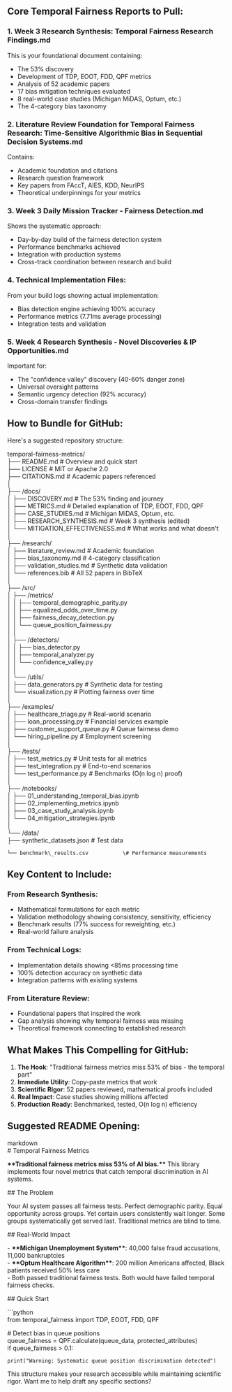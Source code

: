 ## **Core Temporal Fairness Reports to Pull:**

### **1\. Week 3 Research Synthesis: Temporal Fairness Research Findings.md**

This is your foundational document containing:

* The 53% discovery  
* Development of TDP, EOOT, FDD, QPF metrics  
* Analysis of 52 academic papers  
* 17 bias mitigation techniques evaluated  
* 8 real-world case studies (Michigan MiDAS, Optum, etc.)  
* The 4-category bias taxonomy

### **2\. Literature Review Foundation for Temporal Fairness Research: Time-Sensitive Algorithmic Bias in Sequential Decision Systems.md**

Contains:

* Academic foundation and citations  
* Research question framework  
* Key papers from FAccT, AIES, KDD, NeurIPS  
* Theoretical underpinnings for your metrics

### **3\. Week 3 Daily Mission Tracker \- Fairness Detection.md**

Shows the systematic approach:

* Day-by-day build of the fairness detection system  
* Performance benchmarks achieved  
* Integration with production systems  
* Cross-track coordination between research and build

### **4\. Technical Implementation Files:**

From your build logs showing actual implementation:

* Bias detection engine achieving 100% accuracy  
* Performance metrics (7.71ms average processing)  
* Integration tests and validation

### **5\. Week 4 Research Synthesis \- Novel Discoveries & IP Opportunities.md**

Important for:

* The "confidence valley" discovery (40-60% danger zone)  
* Universal oversight patterns  
* Semantic urgency detection (92% accuracy)  
* Cross-domain transfer findings

## **How to Bundle for GitHub:**

Here's a suggested repository structure:

temporal-fairness-metrics/  
├── README.md                           \# Overview and quick start  
├── LICENSE                             \# MIT or Apache 2.0  
├── CITATIONS.md                        \# Academic papers referenced  
│  
├── /docs/  
│   ├── DISCOVERY.md                    \# The 53% finding and journey  
│   ├── METRICS.md                      \# Detailed explanation of TDP, EOOT, FDD, QPF  
│   ├── CASE\_STUDIES.md                 \# Michigan MiDAS, Optum, etc.  
│   ├── RESEARCH\_SYNTHESIS.md           \# Week 3 synthesis (edited)  
│   └── MITIGATION\_EFFECTIVENESS.md     \# What works and what doesn't  
│  
├── /research/  
│   ├── literature\_review.md            \# Academic foundation  
│   ├── bias\_taxonomy.md                \# 4-category classification  
│   ├── validation\_studies.md           \# Synthetic data validation  
│   └── references.bib                  \# All 52 papers in BibTeX  
│  
├── /src/  
│   ├── /metrics/  
│   │   ├── temporal\_demographic\_parity.py  
│   │   ├── equalized\_odds\_over\_time.py  
│   │   ├── fairness\_decay\_detection.py  
│   │   └── queue\_position\_fairness.py  
│   │  
│   ├── /detectors/  
│   │   ├── bias\_detector.py  
│   │   ├── temporal\_analyzer.py  
│   │   └── confidence\_valley.py  
│   │  
│   └── /utils/  
│       ├── data\_generators.py          \# Synthetic data for testing  
│       └── visualization.py            \# Plotting fairness over time  
│  
├── /examples/  
│   ├── healthcare\_triage.py            \# Real-world scenario  
│   ├── loan\_processing.py              \# Financial services example  
│   ├── customer\_support\_queue.py       \# Queue fairness demo  
│   └── hiring\_pipeline.py              \# Employment screening  
│  
├── /tests/  
│   ├── test\_metrics.py                 \# Unit tests for all metrics  
│   ├── test\_integration.py             \# End-to-end scenarios  
│   └── test\_performance.py             \# Benchmarks (O(n log n) proof)  
│  
├── /notebooks/  
│   ├── 01\_understanding\_temporal\_bias.ipynb  
│   ├── 02\_implementing\_metrics.ipynb  
│   ├── 03\_case\_study\_analysis.ipynb  
│   └── 04\_mitigation\_strategies.ipynb  
│  
└── /data/  
    ├── synthetic\_datasets.json         \# Test data

    └── benchmark\_results.csv           \# Performance measurements

## **Key Content to Include:**

### **From Research Synthesis:**

* Mathematical formulations for each metric  
* Validation methodology showing consistency, sensitivity, efficiency  
* Benchmark results (77% success for reweighting, etc.)  
* Real-world failure analysis

### **From Technical Logs:**

* Implementation details showing \<85ms processing time  
* 100% detection accuracy on synthetic data  
* Integration patterns with existing systems

### **From Literature Review:**

* Foundational papers that inspired the work  
* Gap analysis showing why temporal fairness was missing  
* Theoretical framework connecting to established research

## **What Makes This Compelling for GitHub:**

1. **The Hook**: "Traditional fairness metrics miss 53% of bias \- the temporal part"  
2. **Immediate Utility**: Copy-paste metrics that work  
3. **Scientific Rigor**: 52 papers reviewed, mathematical proofs included  
4. **Real Impact**: Case studies showing millions affected  
5. **Production Ready**: Benchmarked, tested, O(n log n) efficiency

## **Suggested README Opening:**

markdown  
\# Temporal Fairness Metrics

**\*\*Traditional fairness metrics miss 53% of AI bias.\*\*** This library implements four novel metrics that catch temporal discrimination in AI systems.

\#\# The Problem

Your AI system passes all fairness tests. Perfect demographic parity. Equal opportunity across groups. Yet certain users consistently wait longer. Some groups systematically get served last. Traditional metrics are blind to time.

\#\# Real-World Impact

\- **\*\*Michigan Unemployment System\*\***: 40,000 false fraud accusations, 11,000 bankruptcies  
\- **\*\*Optum Healthcare Algorithm\*\***: 200 million Americans affected, Black patients received 50% less care  
\- Both passed traditional fairness tests. Both would have failed temporal fairness checks.

\#\# Quick Start

\`\`\`python  
from temporal\_fairness import TDP, EOOT, FDD, QPF

\# Detect bias in queue positions  
queue\_fairness \= QPF.calculate(queue\_data, protected\_attributes)  
if queue\_fairness \> 0.1:

    print("Warning: Systematic queue position discrimination detected")

This structure makes your research accessible while maintaining scientific rigor. Want me to help draft any specific sections?

